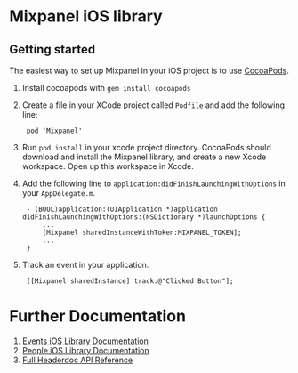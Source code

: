 # Mixpanel iOS library #

## Getting started ##

The easiest way to set up Mixpanel in your iOS project is to use [CocoaPods](http://cocoapods.org/).

1. Install cocoapods with `gem install cocoapods`
2. Create a file in your XCode project called `Podfile` and add the following line:
        
        pod 'Mixpanel'
        
3. Run `pod install` in your xcode project directory. CocoaPods should download and
install the Mixpanel library, and create a new Xcode workspace. Open up this workspace in Xcode.
4. Add the following line to `application:didFinishLaunchingWithOptions` in your `AppDelegate.m`.

        - (BOOL)application:(UIApplication *)application didFinishLaunchingWithOptions:(NSDictionary *)launchOptions {
            ...
            [Mixpanel sharedInstanceWithToken:MIXPANEL_TOKEN];
            ...
        }

5. Track an event in your application.

        [[Mixpanel sharedInstance] track:@"Clicked Button"];

# Further Documentation #
1. [Events iOS Library Documentation](https://mixpanel.com/docs/integration-libraries/iphone)
2. [People iOS Library Documentation](https://mixpanel.com/docs/people-analytics/iphone)
3. [Full Headerdoc API Reference](https://mixpanel.com/site_media/doctyl/uploads/iPhone-spec/Classes/Mixpanel/index.html)

[copy]: https://raw.github.com/mixpanel/mixpanel-iphone/master/Docs/Images/copy.png "Copy"
[project]: https://raw.github.com/mixpanel/mixpanel-iphone/master/Docs/Images/project.png "Project"

